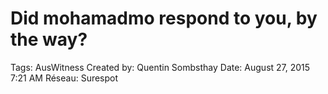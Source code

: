 # Did mohamadmo respond to you, by the way?

Tags: AusWitness
Created by: Quentin Sombsthay
Date: August 27, 2015 7:21 AM
Réseau: Surespot